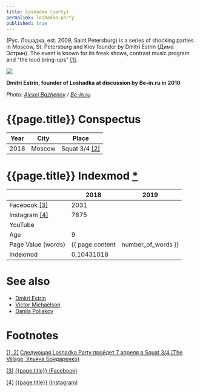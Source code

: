 ```yaml
---
title: Loshadka (party)
permalink: loshadka-party
published: true
---
```


(Рус. Лошадка, еst. 2009, Saint Petersburg) is a series of shocking parties in Moscow, St. Petersburg and Kiev founder by Dmitri Estrin (Дима Эстрин). The event is known for its freak shows, contrast music program and "the loud bring-ups" <span id="a1">[\[1\]](#f1)</span>.
 
 ![](https://www.be-in.ru/media/beingallery/gallery/userdata/user_8/img3345.jpg)

**Dmitri Estrin, founder of Loshadka at discussion by Be-in.ru in 2010**

*Photo: [Alexei Bazhenov](bazhenov-alexei) / [Be-in.ru](https://www.be-in.ru/subject/9732-modniki_vs_designers/)*

# {{page.title}} Conspectus

|Year|City|Place|
|-|-|-|
|2018|Moscow|Squat 3/4 <span id="a2">[\[2\]](#f1)</span>|

# {{page.title}} Indexmod [*](indexmod)

||2018|2019|
|-|-|-|
|Facebook <span id="a3">[\[3\]](#f3)</span>|2031||
|Instagram <span id="a4">[\[4\]](#f4)</span>|7875||
|YouTube|||
|Age|9||
|Page Value (words)|{{ page.content | number_of_words }}||
|Indexmod|0,10431018||

# See also

+ [Dmitri Estrin](estrin-dmitri)
+ [Victor Michaelson](michaelson-victor)
+ [Danila Poliakov](poliakov-danila)



# Footnotes

[[1, 2]](#a1) <span id="f1"></span> [Следующая Loshadka Party пройдет 7 апреля в Squat 3/4 (The Village, Ульяна Бондаренко)](http://www.the-village.ru/village/weekend/wknd-news/306567-loshadka-18)

[[3]](#a3) <span id="f3"></span> [{{page.title}} (Facebook)](https://www.facebook.com/superloshadka/)

[[4]](#a4) <span id="f4"></span> [{{page.title}} (Instagram)](https://www.instagram.com/loshadka.party/?hl=ru)
